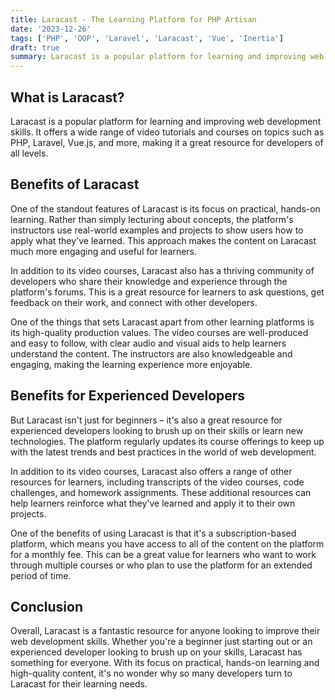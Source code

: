 ```yaml
---
title: Laracast - The Learning Platform for PHP Artisan
date: '2023-12-26'
tags: ['PHP', 'OOP', 'Laravel', 'Laracast', 'Vue', 'Inertia']
draft: true
summary: Laracast is a popular platform for learning and improving web development skills. .
---
```


## What is Laracast?

Laracast is a popular platform for learning and improving web development skills. It offers a wide range of video tutorials and courses on topics such as PHP, Laravel, Vue.js, and more, making it a great resource for developers of all levels.

## Benefits of Laracast

One of the standout features of Laracast is its focus on practical, hands-on learning. Rather than simply lecturing about concepts, the platform's instructors use real-world examples and projects to show users how to apply what they've learned. This approach makes the content on Laracast much more engaging and useful for learners.

In addition to its video courses, Laracast also has a thriving community of developers who share their knowledge and experience through the platform's forums. This is a great resource for learners to ask questions, get feedback on their work, and connect with other developers.

One of the things that sets Laracast apart from other learning platforms is its high-quality production values. The video courses are well-produced and easy to follow, with clear audio and visual aids to help learners understand the content. The instructors are also knowledgeable and engaging, making the learning experience more enjoyable.

## Benefits for Experienced Developers

But Laracast isn't just for beginners – it's also a great resource for experienced developers looking to brush up on their skills or learn new technologies. The platform regularly updates its course offerings to keep up with the latest trends and best practices in the world of web development.

In addition to its video courses, Laracast also offers a range of other resources for learners, including transcripts of the video courses, code challenges, and homework assignments. These additional resources can help learners reinforce what they've learned and apply it to their own projects.

One of the benefits of using Laracast is that it's a subscription-based platform, which means you have access to all of the content on the platform for a monthly fee. This can be a great value for learners who want to work through multiple courses or who plan to use the platform for an extended period of time.

## Conclusion

Overall, Laracast is a fantastic resource for anyone looking to improve their web development skills. Whether you're a beginner just starting out or an experienced developer looking to brush up on your skills, Laracast has something for everyone. With its focus on practical, hands-on learning and high-quality content, it's no wonder why so many developers turn to Laracast for their learning needs.
